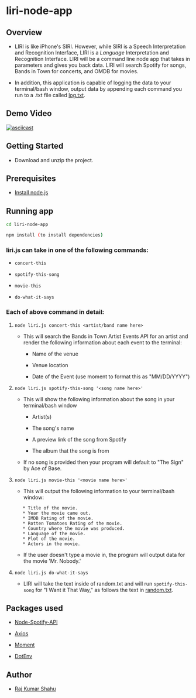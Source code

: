 # liri-node-app

## Overview

* LIRI is like iPhone's SIRI. However, while SIRI is a Speech Interpretation and Recognition Interface, LIRI is a _Language_ Interpretation and Recognition Interface. LIRI will be a command line node app that takes in parameters and gives you back data. LIRI will search Spotify for songs, Bands in Town for concerts, and OMDB for movies.

* In addition, this application is capable of logging the data to your terminal/bash window, output data by appending each command you run to a .txt file called [log.txt](log.txt).

## Demo Video

[![asciicast](https://asciinema.org/a/pccTcPLuqMSu5v1EiwwZQqwnm.svg)](https://asciinema.org/a/pccTcPLuqMSu5v1EiwwZQqwnm)

## Getting Started

* Download and unzip the project.

## Prerequisites

* [Install node.js](https://nodejs.org/en/download/)

## Running app

```sh
cd liri-node-app

npm install (to install dependencies)
```

### liri.js can take in one of the following commands:

* `concert-this`

* `spotify-this-song`

* `movie-this`

* `do-what-it-says`

### Each of above command in detail:

1. `node liri.js concert-this <artist/band name here>`

   * This will search the Bands in Town Artist Events API for an artist and render the following information about each event to the terminal:

     * Name of the venue

     * Venue location

     * Date of the Event (use moment to format this as "MM/DD/YYYY")

2. `node liri.js spotify-this-song '<song name here>'`

   * This will show the following information about the song in your terminal/bash window

     * Artist(s)

     * The song's name

     * A preview link of the song from Spotify

     * The album that the song is from

   * If no song is provided then your program will default to "The Sign" by Ace of Base.

3. `node liri.js movie-this '<movie name here>'`

   * This will output the following information to your terminal/bash window:

    ```
       * Title of the movie.
       * Year the movie came out.
       * IMDB Rating of the movie.
       * Rotten Tomatoes Rating of the movie.
       * Country where the movie was produced.
       * Language of the movie.
       * Plot of the movie.
       * Actors in the movie.
    ```

   * If the user doesn't type a movie in, the program will output data for the movie 'Mr. Nobody.'

4. `node liri.js do-what-it-says`

   * LIRI will take the text inside of random.txt and will run `spotify-this-song` for "I Want it That Way," as follows the text in [random.txt](random.txt).

## Packages used

* [Node-Spotify-API](https://www.npmjs.com/package/node-spotify-api)

* [Axios](https://www.npmjs.com/package/axios)

* [Moment](https://www.npmjs.com/package/moment)

* [DotEnv](https://www.npmjs.com/package/dotenv)

## Author

* <a href="https://rajkumarshahu.github.io/Responsive-Portfolio/" target="_blank">Raj Kumar Shahu</a>
